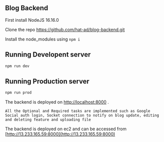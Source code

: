 ## Blog Backend

First install NodeJS 16.16.0

Clone the repo https://github.com/hat-ad/blog-backend.git

Install the node_modules using `npm i`

## Running Developent server

```bash
npm run dev
```

## Running Production server

```bash
npm run prod
```

The backend is deployed on [http://localhost:8000](http://localhost:8000) .

`All the Optional and Required tasks are implemented such as Google Social auth login, Socket connection to notify on blog update, editing and deleting feature and uploading file `

The backend is deployed on ec2 and can be accessed from [http://13.233.165.59:8000](http://13.233.165.59:8000)
